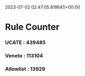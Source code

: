 2023-07-02 02:47:05.818645+00:00
# Rule Counter 
 ### UCATE : 439485

 ### Veneto : 113104

 ### Allowlist : 13929